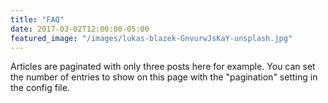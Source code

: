 ```yaml
---
title: "FAQ"
date: 2017-03-02T12:00:00-05:00
featured_image: "/images/lukas-blazek-GnvurwJsKaY-unsplash.jpg"
---
```

Articles are paginated with only three posts here for example. You can set the number of entries to show on this page with the "pagination" setting in the config file.
